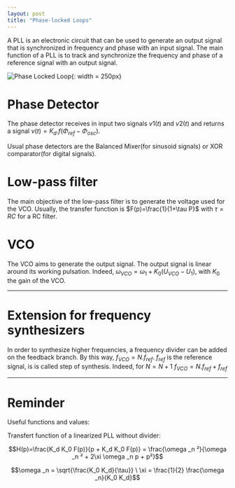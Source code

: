 ```yaml
---
layout: post
title: "Phase-locked Loops"
---
```



A PLL is an electronic circuit that can be used to generate an output signal that is synchronized in frequency and phase with an input signal.
The main function of a PLL is to track and synchronize the frequency and phase of a reference signal with an output signal.

![Phase Locked Loop]({{site.baseurl}}/assets/images/pll.svg "Analog phase locked loop"){: width = 250px}

Phase Detector
==============

The phase detector receives in input two signals $v1(t)$ and $v2(t)$ and returns a signal $v(t)=K_d.f(\Phi_{ref}-\Phi_{osc})$.

Usual phase detectors are the Balanced Mixer(for sinusoid signals) or XOR comparator(for digital signals).

Low-pass filter
===============

The main objective of the low-pass filter is to generate the voltage used for the VCO.
Usually, the transfer function is $F(p)=\frac{1}{1+\tau P}$ with $\tau = RC$ for a RC filter.

VCO
===

The VCO aims to generate the output signal. The output signal is linear around its working pulsation.
Indeed, $\omega_{VCO} = \omega_{1} + K_0(U_{VCO} - U_1)$, with $K_0$ the gain of the VCO.

***

Extension for frequency synthesizers
====================================

In order to synthesize higher frequencies, a frequency divider can be added on the feedback branch. By this way,
$f_{VCO}=N.f_{ref}$. $f_{ref}$ is the reference signal, is is called step of synthesis. Indeed, for $N = N+1$
$f_{VCO}=N.f_{ref} + f_{ref}$

***

Reminder
====

Useful functions and values:

Transfert function of a linearized PLL without divider:

$$H(p)=\frac{K_d K_0 F(p)}{p + K_d K_0 F(p)} = \frac{\omega _n ²}{\omega _n ² + 2\xi \omega _n p + p²}$$

$$\omega _n = \sqrt{\frac{K_0 K_d}{\tau}} \ \xi = \frac{1}{2} \frac{\omega _n}{K_0 K_d}$$